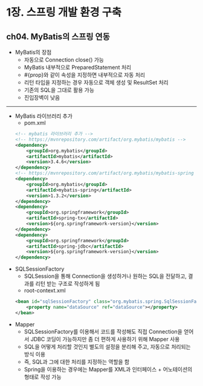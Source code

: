 # 1장. 스프링 개발 환경 구축
## ch04. MyBatis의 스프링 연동
- MyBatis의 장점
    - 자동으로 Connection close() 가능
    - MyBatis 내부적으로 PreparedStatement 처리
    - #{prop}와 같이 속성을 지정하면 내부적으로 자동 처리
    - 리턴 타입을 지정하는 경우 자동으로 객체 생성 및 ResultSet 처리
    - 기존의 SQL을 그대로 활용 가능
    - 진입장벽이 낮음
-----------------
- MyBatis 라이브러리 추가
    - pom.xml
    ```xml
    <!-- mybatis 라이브러리 추가 -->
    <!-- https://mvnrepository.com/artifact/org.mybatis/mybatis -->
    <dependency>
        <groupId>org.mybatis</groupId>
        <artifactId>mybatis</artifactId>
        <version>3.4.6</version>
    </dependency>
    <!-- https://mvnrepository.com/artifact/org.mybatis/mybatis-spring -->
    <dependency>
        <groupId>org.mybatis</groupId>
        <artifactId>mybatis-spring</artifactId>
        <version>1.3.2</version>
    </dependency>
    <dependency>
        <groupId>org.springframework</groupId>
        <artifactId>spring-tx</artifactId>
        <version>${org.springframework-version}</version>
    </dependency>
    <dependency>
        <groupId>org.springframework</groupId>
        <artifactId>spring-jdbc</artifactId>
        <version>${org.springframework-version}</version>
    </dependency>
    ```
- SQLSessionFactory
    - SQLSession을 통해 Connection을 생성하거나 원하는 SQL을 전달하고, 결과를 리턴 받는 구조로 작성하게 됨
    - root-context.xml
    ```xml
    <bean id="sqlSessionFactory" class="org.mybatis.spring.SqlSessionFactoryBean">
		<property name="dataSource" ref="dataSource"></property>
	</bean>
    ```
- Mapper
    - SQLSessionFactory를 이용해서 코드를 작성해도 직접 Connection을 얻어서 JDBC 코딩이 가능하지만 좀 더 편하게 사용하기 위해 Mapper 사용
    - SQL을 어떻게 처리할 것인지 별도의 설정을 분리해 주고, 자동으로 처리되는 방식 이용
    - 즉, SQL과 그에 대한 처리를 지정하는 역할을 함
    - Spring을 이용하는 경우에는 Mapper를 XML과 인터페이스 + 어노테이션의 형태로 작성 가능